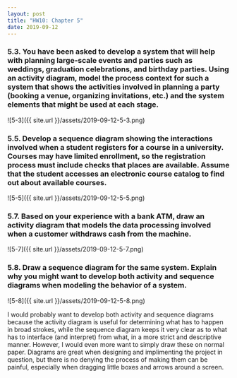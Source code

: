 ```yaml
---
layout: post
title: "HW10: Chapter 5"
date: 2019-09-12
---
```


### 5.3. You have been asked to develop a system that will help with planning large-scale events and parties such as weddings, graduation celebrations, and birthday parties. Using an activity diagram, model the process context for such a system that shows the activities involved in planning a party (booking a venue, organizing invitations, etc.) and the system elements that might be used at each stage.

![5-3]({{ site.url }}/assets/2019-09-12-5-3.png)

### 5.5. Develop a sequence diagram showing the interactions involved when a student registers for a course in a university. Courses may have limited enrollment, so the registration process must include checks that places are available. Assume that the student accesses an electronic course catalog to find out about available courses.

![5-5]({{ site.url }}/assets/2019-09-12-5-5.png)

### 5.7. Based on your experience with a bank ATM, draw an activity diagram that models the data processing involved when a customer withdraws cash from the machine.

![5-7]({{ site.url }}/assets/2019-09-12-5-7.png)

### 5.8. Draw a sequence diagram for the same system. Explain why you might want to develop both activity and sequence diagrams when modeling the behavior of a system.

![5-8]({{ site.url }}/assets/2019-09-12-5-8.png)

I would probably want to develop both activity and sequence diagrams because the activity diagram is useful for determining what has to happen in broad strokes, while the sequence diagram keeps it very clear as to what has to interface (and interpret) from what, in a more strict and descriptive manner. However, I would even more want to simply draw these on normal paper. Diagrams are great when designing and implimenting the project in question, but there is no denying the process of making them can be painful, especially when dragging little boxes and arrows around a screen.
